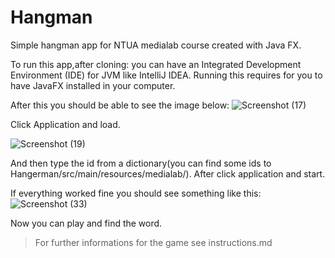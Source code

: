 # Hangman

Simple hangman app for NTUA medialab course created with Java FX.

To run this app,after cloning:
you can have an Integrated Development Environment (IDE) for JVM like IntelliJ IDEA.
Running this requires for you to have JavaFX installed in your computer.

After this you should be able to see the image below:
![Screenshot (17)](https://user-images.githubusercontent.com/71226053/148414986-2c7981dd-ffff-4b2c-8bd0-c8c8c7bfbfcf.png)

Click Application and load.


![Screenshot (19)](https://user-images.githubusercontent.com/71226053/148415719-6d7e6475-d99d-4452-a457-fbd39c39a6c5.png)
 
 And then type the id from a dictionary(you can find some ids to Hangerman/src/main/resources/medialab/).
 After click application and start.
 
 If everything worked fine you should see something like this:
 ![Screenshot (33)](https://user-images.githubusercontent.com/71226053/148571789-414bbece-d9a5-476a-af28-f3398eac0efa.png)
 
 
 Now you can play and find the word.
 
> For further informations for the game see instructions.md

